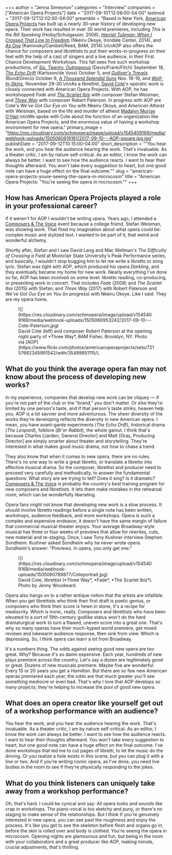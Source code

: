 +++
author = "Jenna Simeonov"
categories = "Interview"
companies = ["American Opera Projects"]
date = "2017-09-10T12:08:00-04:00"
lastmod = "2017-09-12T12:02:00-04:00"
preamble = "Based in New York, [American Opera Projects](/scene/companies/american-opera-projects/) has built up a nearly 30-year history of developing new opera. Their work has resulted in over 30 world premieres, including *This is the Rill Speaking* (Hoiby/Schulgasser, 2008), [*Harriet Tubman: When I Crossed That Line to Freedom*](http://www.aopopera.org/tubman/) (Nkeiru Okoye, Irondale Center, 2014), and [*As One*](http://www.aopopera.org/AsOne/#) (Kaminsky/Cambell/Reed, BAM, 2014).\n\nAOP also offers the chance for composers and librettists to put their works-in-progress on their feet with the help of a cast of singers and a live audience, in their First Chance Development Workshops. This fall sees five such workshop productions, of [*Six. Twenty. Outrageous*](http://www.aopopera.org/events.html#620firstchance2017) (Davis/Frank/Fitch) September 18, [*The Echo Drift*](http://www.aopopera.org/events.html#EchoDriftScandinaviaHouse2017) (Karlsson/de Voss) October 5, and [*Gulliver's Travels*](http://www.aopopera.org/events.html#gulliver2017) (Bond/Greco) October 6, [*A Thousand Splendid Suns*](http://www.aopopera.org/events.html#suns2017) Nov. 18-19, and [*Wolf-In-Skins*](http://www.aopopera.org/events.html#wolfinskins2017), November 29-30.\n\nAs a librettist, [David Cote](/scene/people/david-cote/)'s operatic work is closely connected with American Opera Projects. With AOP, he has workshopped *Fade* and [*The Scarlet Ibis*](http://www.aopopera.org/scarletibis/) with composer Stefan Weisman, and [*Three Way*](/safe-words-masquerades-nashville-opera-presents-three-way/) with composer Robert Paterson. In progress with AOP are Cote's *We've Got Our Eye on You* with Nkeiru Okoye, and *American Atheist* with Weisman, based on the life and murder of atheist [Madalyn Murray O'Hair](https://en.wikipedia.org/wiki/Madalyn_Murray_O%27Hair).\n\nWe spoke with Cote about the function of an organization like American Opera Projects, and the enormous value of having a workshop environment for new opera."
primary_image = "https://res.cloudinary.com/schmopera/image/upload/v1545409169/media/webhook-uploads/1505060919161/2017-09-10---AOP-square.jpg.jpg"
publishDate = "2017-09-12T10:15:00-04:00"
short_description = "&quot;You hear the work, and you hear the audience hearing the work. That&#039;s invaluable. As a theater critic, I am by nature self-critical. As an editor, I know the work can always be better. I want to see how the audience reacts. I want to hear their thoughts afterward. You won&#039;t take every suggestion to heart, but one good note can have a huge effect on the final outcome.&quot;"
slug = "american-opera-projects-youre-seeing-the-opera-in-microcosm"
title = "American Opera Projects: &quot;You&#039;re seeing the opera in microcosm.&quot;"
+++

## How has American Opera Projects played a role in your professional career?

If it weren't for AOP I wouldn't be writing opera. Years ago, I attended a [Composers & The Voice](http://aopopera.org/composers_voice/) event because a college friend, Stefan Weisman, was showing work. That fired my imagination about what opera could be: complex music and stylized text. I wanted to be part of it, that weird and wonderful alchemy. 

Shortly after, Stefan and I saw David Lang and Mac Wellman's *The Difficulty of Crossing a Field* at Montclair State University's Peak Performance series, and basically, I wouldn't stop bugging him to let me write a libretto or song lyric. Stefan was tight with AOP, which produced his opera *Darkling*, and they eventually became my home for new work. Nearly everything I've done so far, AOP has been involved on some level: libretto reading, co-producing, or presenting work in concert. That includes *Fade* (2008) and *The Scarlet Ibis* (2015) with Stefan; and *Three Way* (2017) with Robert Paterson and *We've Got Our Eye on You* (in progress) with Nkeiru Okoye. Like I said: They are my opera home.

<figure data-type="image">
![](https://res.cloudinary.com/schmopera/image/upload/v1545409169/media/webhook-uploads/1505060953242/2017-09-10---Cote-Paterson.jpg)
<figcaption>David Cote (left) and composer Robert Paterson at the opening night party of *Three Way*, BAM Fisher, Brooklyn, NY. Photo via [AOP](https://www.flickr.com/photos/americanoperaprojects/sets/72157682345991542/with/35489851115/).</figcaption>
</figure>

## What do you think the average opera fan may not know about the process of developing new works?

In my experience, companies that develop new work can be cliquey — if you're not part of the club or the "brand," you don't matter. Or else they're limited by one person's taste, and if that person's taste stinks, heaven help you. AOP is a lot savvier and more adventurous. The sheer diversity of the works they're developing reflects the diversity in new American opera. I mean, you have avant-garde experiments (*The Echo Drift*), historical drama (*The Leopard*), folklore (*Br'er Rabbit*), the whole gamut. I think that's because Charles [Jarden, General Director] and Matt [Gray, Producing Director] are simply smarter about theater and storytelling. They're interested in what makes good music drama, not how to chase a trend.

They also know that when it comes to new opera, there are no rules. There's no one way to write a great libretto, or translate a libretto into effective musical drama. So the composer, librettist and producer need to proceed very carefully and methodically, to answer the fundamental questions: What story are we trying to tell? Does it sing? Is it dramatic? [Composers & The Voice](http://aopopera.org/composers_voice/) is probably the country's best training program for new composers and librettists. It lets them make mistakes in the rehearsal room, which can be wonderfully liberating.

Opera fans might not know that developing new work is a slow process. It should involve libretto readings before a single note has been written, workshops, audience feedback, and more workshops. Opera is such a complex and expensive endeavor, it doesn't have the same margin of failure that commercial musical-theater enjoys. Your average Broadway-style musical has three or four weeks of previews that allow for rewrites, cuts, new material and re-staging. Once, I saw Tony Kushner interview Stephen Sondheim. Kushner asked Sondheim why he never wrote opera. Sondheim's answer: "Previews. In opera, you only get one."

<figure data-type="image">
![](https://res.cloudinary.com/schmopera/image/upload/v1545409169/media/webhook-uploads/1505060789877/Coteportrait.jpg)
<figcaption>David Cote, librettist (*Three Way*, *Fade*, *The Scarlet Ibis*). Photo by Jenny Woodward.</figcaption>
</figure>

Opera also hangs on to a rather antique notion that the artists are infallible. When you get librettists who think their first draft is poetic genius, or composers who think their score is hewn in stone, it's a recipe for mediocrity. Which is ironic, really. Composers and librettists who have been elevated to a sort of 19th-century godlike status won't do the hard dramaturgical work to turn a flawed, uneven score into a great one. That's why so many operas have their much-hyped world premiere, get mixed reviews and lukewarm audience response, then sink from view. Which is depressing. So, I think opera can learn a lot from Broadway.

It's a numbers thing. The odds against seeing good new opera are too great. Why? Because it's so damn expensive. Each year, hundreds of new plays premiere across the country. Let's say a dozen are legitimately good or great. Dozens of new musicals premiere. Maybe five are wonderful. Every 15 or 20 years you get a *Hamilton*. But there are so few new American operas premiered each year, the odds are that much greater you'll see something mediocre or even bad. That's why I love that AOP develops so many projects; they're helping to increase the pool of good new opera.

## What does an opera creator like yourself get out of a workshop performance with an audience?

You hear the work, and you hear the audience hearing the work. That's invaluable. As a theater critic, I am by nature self-critical. As an editor, I know the work can always be better. I want to see how the audience reacts. I want to hear their thoughts afterward. You won't take every suggestion to heart, but one good note can have a huge effect on the final outcome. I've done workshops that led me to cut pages of libretti, to let the music do the driving. Or you realize a hole exists in this scene, but you can plug it with a line or two. And if you’re writing comic opera, as I’ve done, you need live bodies in the room to see if they're physically responding to the jokes.

## What do you think listeners can uniquely take away from a workshop performance?

Oh, that's hard. I could be cynical and say: All opera looks and sounds like crap in workshops. The piano-vocal is too sketchy and puny, or there's no staging to make sense of the relationships. But I think if you're genuinely interested in new opera, you can see past the roughness and enjoy the process. It's like you get to see the skeleton before flesh and organs go in, before the skin is rolled over and body is clothed. You're seeing the opera in microcosm. Opening nights are glamourous and fun, but being in the room with your collaborators and a great producer like AOP, making minute, crucial adjustments, that's thrilling.
